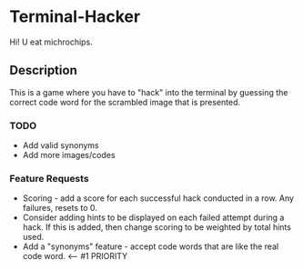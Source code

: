 # Terminal-Hacker
Hi! U eat michrochips.

## Description
This is a game where you have to "hack" into the terminal by guessing the correct code word for the scrambled image that is presented.  

### TODO
* Add valid synonyms
* Add more images/codes

### Feature Requests
* Scoring - add a score for each successful hack conducted in a row.  Any failures, resets to 0.
* Consider adding hints to be displayed on each failed attempt during a hack.  If this is added, then change scoring to be weighted by total hints used.
* Add a "synonyms" feature - accept code words that are like the real code word. <-- #1 PRIORITY
